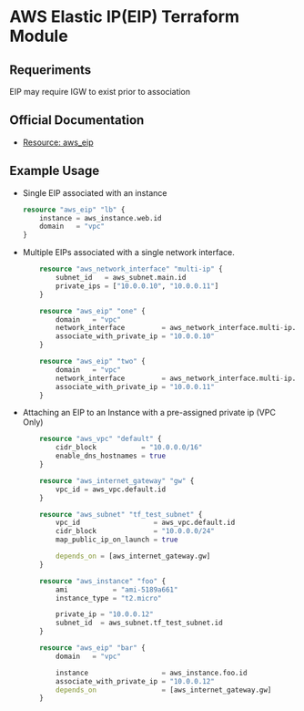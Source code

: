 # AWS Elastic IP(EIP) Terraform Module

## Requeriments
EIP may require IGW to exist prior to association

## Official Documentation
- [Resource: aws_eip](https://registry.terraform.io/providers/hashicorp/aws/latest/docs/resources/eip)

## Example Usage

- Single EIP associated with an instance
  
    ```tf
    resource "aws_eip" "lb" {
        instance = aws_instance.web.id
        domain   = "vpc"
    }
    ```

- Multiple EIPs associated with a single network interface.

    ```tf
        resource "aws_network_interface" "multi-ip" {
            subnet_id   = aws_subnet.main.id
            private_ips = ["10.0.0.10", "10.0.0.11"]
        }

        resource "aws_eip" "one" {
            domain   = "vpc"
            network_interface         = aws_network_interface.multi-ip.id
            associate_with_private_ip = "10.0.0.10"
        }

        resource "aws_eip" "two" {
            domain   = "vpc"
            network_interface         = aws_network_interface.multi-ip.id
            associate_with_private_ip = "10.0.0.11"
        }
    ```

- Attaching an EIP to an Instance with a pre-assigned private ip (VPC Only)
  
    ```tf
        resource "aws_vpc" "default" {
            cidr_block           = "10.0.0.0/16"
            enable_dns_hostnames = true
        }

        resource "aws_internet_gateway" "gw" {
            vpc_id = aws_vpc.default.id
        }

        resource "aws_subnet" "tf_test_subnet" {
            vpc_id                  = aws_vpc.default.id
            cidr_block              = "10.0.0.0/24"
            map_public_ip_on_launch = true

            depends_on = [aws_internet_gateway.gw]
        }

        resource "aws_instance" "foo" {
            ami           = "ami-5189a661"
            instance_type = "t2.micro"

            private_ip = "10.0.0.12"
            subnet_id  = aws_subnet.tf_test_subnet.id
        }

        resource "aws_eip" "bar" {
            domain   = "vpc"

            instance                  = aws_instance.foo.id
            associate_with_private_ip = "10.0.0.12"
            depends_on                = [aws_internet_gateway.gw]
        }
    ```
